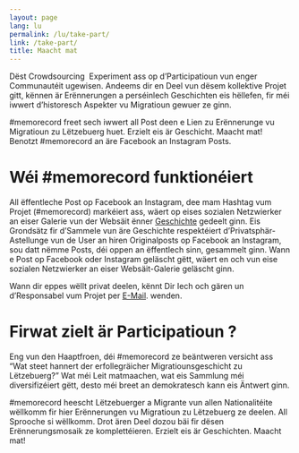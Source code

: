 ```yaml
---
layout: page
lang: lu
permalink: /lu/take-part/
link: /take-part/
title: Maacht mat
---
```


Dëst Crowdsourcing  Experiment ass op d’Participatioun vun enger Communautéit ugewisen. Andeems dir en Deel vun dësem kollektive Projet gitt, kënnen är Erënnerungen a perséinlech Geschichten eis hëllefen, fir méi iwwert d’historesch Aspekter vu Migratioun gewuer ze ginn.

#memorecord freet sech iwwert all Post deen e Lien zu Erënnerunge vu Migratioun zu Lëtzebuerg huet. Erzielt eis är Geschicht. Maacht mat! Benotzt #memorecord an äre Facebook an Instagram Posts.


<!-- more -->

# **Wéi #memorecord funktionéiert**

All ëffentleche Post op Facebook an Instagram, dee mam Hashtag vum Projet (#memorecord) markéiert ass, wäert op eises sozialen Netzwierker an eiser Galerie vun der Websäit ënner [Geschichte](https://memorecord.uni.lu/lu/stories/) gedeelt ginn. Eis Grondsätz fir d’Sammele vun äre Geschichte respektéiert d’Privatsphär-Astellunge vun de User an hiren Originalposts op Facebook an Instagram, sou datt nëmme Posts, déi oppen an ëffentlech sinn, gesammelt ginn. Wann e Post op Facebook oder Instagram geläscht gëtt, wäert en och vun eise sozialen Netzwierker an eiser Websäit-Galerie geläscht ginn.

Wann dir eppes wëllt privat deelen, kënnt Dir Iech och gären un d’Responsabel vum Projet per [E-Mail](mailto:memorecord@uni.lu). wenden. 

# **Firwat zielt är Participatioun** ?

Eng vun den Haaptfroen, déi #memorecord ze beäntweren versicht ass “Wat steet hannert der erfollegräicher Migratiounsgeschicht zu Lëtzebuerg?” Wat méi Leit matmaachen, wat eis Sammlung méi diversifizéiert gëtt, desto méi breet an demokratesch kann eis Äntwert ginn.

#memorecord heescht Lëtzebuerger a Migrante vun allen Nationalitéite wëllkomm fir hier Erënnerungen vu Migratioun zu Lëtzebuerg ze deelen. All Sprooche si wëllkomm. Drot ären Deel dozou bäi fir dësen Erënnerungsmosaik ze komplettéieren. Erzielt eis är Geschichten. Maacht mat!


